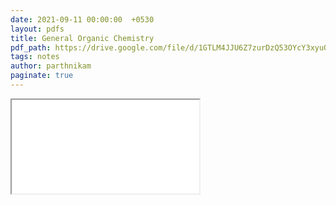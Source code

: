 ```yaml
---
date: 2021-09-11 00:00:00  +0530
layout: pdfs
title: General Organic Chemistry
pdf_path: https://drive.google.com/file/d/1GTLM4JJU6Z7zurDzQ53OYcY3xyuQqiPx/preview?usp=sharing
tags: notes
author: parthnikam
paginate: true
---
```


<iframe class="embed-pdf" src="{{ page.pdf_path }}#toolbar=0" seamless="seamless" scrolling="no" style="overflow:hidden"></iframe>
